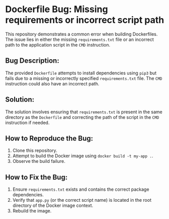 # Dockerfile Bug: Missing requirements or incorrect script path
This repository demonstrates a common error when building Dockerfiles. The issue lies in either the missing `requirements.txt` file or an incorrect path to the application script in the `CMD` instruction.

## Bug Description:
The provided `Dockerfile` attempts to install dependencies using `pip3` but fails due to a missing or incorrectly specified `requirements.txt` file. The `CMD` instruction could also have an incorrect path. 

## Solution:
The solution involves ensuring that `requirements.txt` is present in the same directory as the `Dockerfile` and correcting the path of the script in the `CMD` instruction if needed. 

## How to Reproduce the Bug:
1. Clone this repository.
2. Attempt to build the Docker image using `docker build -t my-app .`.
3. Observe the build failure.

## How to Fix the Bug:
1. Ensure `requirements.txt` exists and contains the correct package dependencies. 
2. Verify that `app.py` (or the correct script name) is located in the root directory of the Docker image context.
3. Rebuild the image.